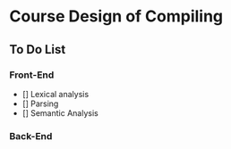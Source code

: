 # Course Design of Compiling
## To Do List
### Front-End
- [] Lexical analysis
- [] Parsing
- [] Semantic Analysis

### Back-End